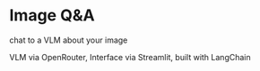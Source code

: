 # Image Q&A
chat to a VLM about your image

VLM via OpenRouter, Interface via Streamlit, built with LangChain
